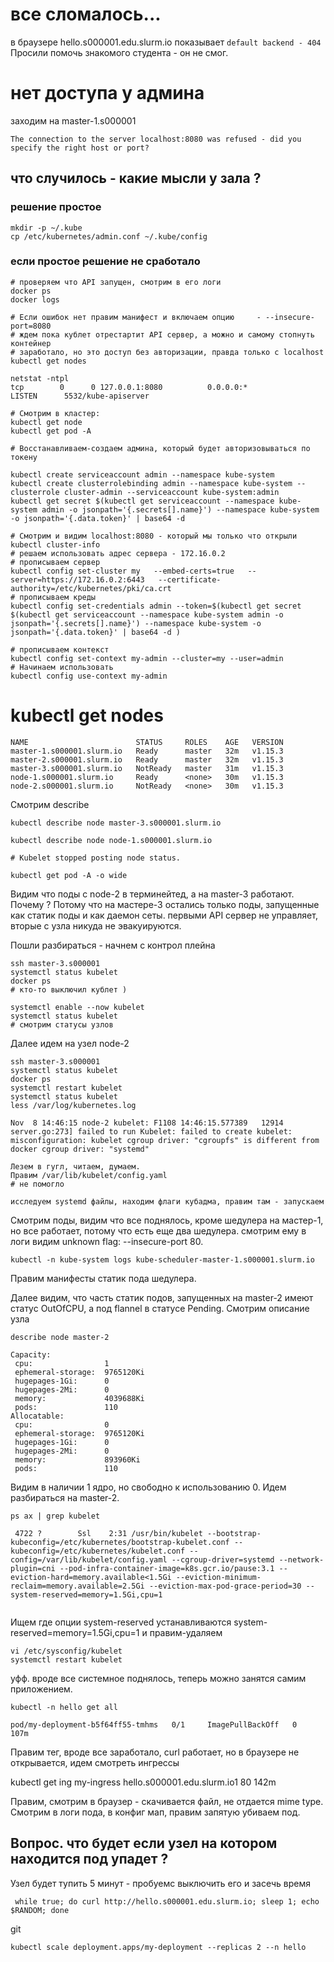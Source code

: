 # все сломалось...

в браузере hello.s000001.edu.slurm.io показывает `default backend - 404`
Просили помочь знакомого студента - он не смог.

# нет доступа у админа
заходим на master-1.s000001

```kubectl get nodes
The connection to the server localhost:8080 was refused - did you specify the right host or port?
```
## что случилось - какие мысли у зала ?

### решение простое
```
mkdir -p ~/.kube
cp /etc/kubernetes/admin.conf ~/.kube/config
```

### если простое решение не сработало

```
# проверяем что API запущен, смотрим в его логи
docker ps
docker logs

# Если ошибок нет правим манифест и включаем опцию     - --insecure-port=8080
# ждем пока кублет отрестартит API сервер, а можно и самому стопнуть контейнер
# заработало, но это доступ без авторизации, правда только с localhost
kubectl get nodes 

netstat -ntpl 
tcp        0      0 127.0.0.1:8080          0.0.0.0:*               LISTEN      5532/kube-apiserver

# Смотрим в кластер:
kubectl get node
kubectl get pod -A

# Восстанавливаем-создаем админа, который будет авторизовываться по токену

kubectl create serviceaccount admin --namespace kube-system 
kubectl create clusterrolebinding admin --namespace kube-system --clusterrole cluster-admin --serviceaccount kube-system:admin
kubectl get secret $(kubectl get serviceaccount --namespace kube-system admin -o jsonpath='{.secrets[].name}') --namespace kube-system -o jsonpath='{.data.token}' | base64 -d

# Смотрим и видим localhost:8080 - который мы только что открыли
kubectl cluster-info
# решаем использовать адрес сервера - 172.16.0.2
# прописываем сервер
kubectl config set-cluster my   --embed-certs=true   --server=https://172.16.0.2:6443   --certificate-authority=/etc/kubernetes/pki/ca.crt
# прописываем креды
kubectl config set-credentials admin --token=$(kubectl get secret $(kubectl get serviceaccount --namespace kube-system admin -o jsonpath='{.secrets[].name}') --namespace kube-system -o jsonpath='{.data.token}' | base64 -d )

# прописываем контекст
kubectl config set-context my-admin --cluster=my --user=admin
# Начинаем использовать
kubectl config use-context my-admin
```

# kubectl get nodes 

```
NAME                        STATUS     ROLES    AGE   VERSION
master-1.s000001.slurm.io   Ready      master   32m   v1.15.3
master-2.s000001.slurm.io   Ready      master   32m   v1.15.3
master-3.s000001.slurm.io   NotReady   master   31m   v1.15.3
node-1.s000001.slurm.io     Ready      <none>   30m   v1.15.3
node-2.s000001.slurm.io     NotReady   <none>   30m   v1.15.3
```

Смотрим describe
```
kubectl describe node master-3.s000001.slurm.io

kubectl describe node node-1.s000001.slurm.io

# Kubelet stopped posting node status.

kubectl get pod -A -o wide
```
Видим что поды с node-2 в терминейтед, а на master-3 работают. Почему ? 
Потому что на мастере-3 остались только поды, запущенные как статик поды и как даемон сеты. первыми API сервер не управляет, вторые с узла никуда не эвакуируются.

Пошли разбираться - начнем с контрол плейна
```
ssh master-3.s000001
systemctl status kubelet 
docker ps
# кто-то выключил кублет )

systemctl enable --now kubelet
systemctl status kubelet 
# смотрим статусы узлов
```

Далее идем на узел node-2
```
ssh master-3.s000001
systemctl status kubelet 
docker ps
systemctl restart kubelet 
systemctl status kubelet 
less /var/log/kubernetes.log

Nov  8 14:46:15 node-2 kubelet: F1108 14:46:15.577389   12914 server.go:273] failed to run Kubelet: failed to create kubelet: misconfiguration: kubelet cgroup driver: "cgroupfs" is different from docker cgroup driver: "systemd"

Лезем в гугл, читаем, думаем.
Правим /var/lib/kubelet/config.yaml 
# не помогло

исследуем systemd файлы, находим флаги кубадма, правим там - запускаем
```

Смотрим поды, видим что все поднялось, кроме шедулера на мастер-1, но все работает, потому что есть еще два шедулера.
смотрим ему в логи видим unknown flag: --insecure-port 80.
```
kubectl -n kube-system logs kube-scheduler-master-1.s000001.slurm.io
```

Правим манифесты статик пода шедулера.

Далее видим, что часть статик подов, запущенных на master-2 имеют статус OutOfCPU, а под flannel в статусе Pending.
Смотрим описание узла
```
describe node master-2

Capacity:
 cpu:                1
 ephemeral-storage:  9765120Ki
 hugepages-1Gi:      0
 hugepages-2Mi:      0
 memory:             4039688Ki
 pods:               110
Allocatable:
 cpu:                0
 ephemeral-storage:  9765120Ki
 hugepages-1Gi:      0
 hugepages-2Mi:      0
 memory:             893960Ki
 pods:               110
```

Видим в наличии 1 ядро, но свободно к использованию 0.
Идем разбираться на master-2.

```
ps ax | grep kubelet

 4722 ?        Ssl    2:31 /usr/bin/kubelet --bootstrap-kubeconfig=/etc/kubernetes/bootstrap-kubelet.conf --kubeconfig=/etc/kubernetes/kubelet.conf --config=/var/lib/kubelet/config.yaml --cgroup-driver=systemd --network-plugin=cni --pod-infra-container-image=k8s.gcr.io/pause:3.1 --eviction-hard=memory.available<1.5Gi --eviction-minimum-reclaim=memory.available=2.5Gi --eviction-max-pod-grace-period=30 --system-reserved=memory=1.5Gi,cpu=1
 
```

Ищем где опции system-reserved устанавливаются system-reserved=memory=1.5Gi,cpu=1 и правим-удаляем

```
vi /etc/sysconfig/kubelet
systemctl restart kubelet
```


уфф. вроде все системное поднялось, теперь можно занятся самим приложением.

```
kubectl -n hello get all

pod/my-deployment-b5f64ff55-tmhms   0/1     ImagePullBackOff   0          107m
```

Правим тег, вроде все заработало, curl работает, но в браузере не открывается, идем смотреть ингрессы

kubectl get ing
my-ingress   hello.s000001.edu.slurm.io1             80      142m

Правим, смотрим в браузер - скачивается файл, не отдается mime type.
Смотрим в логи пода, в конфиг мап, правим запятую
убиваем под.

## Вопрос. что будет если узел на котором находится под упадет ?
Узел будет тупить 5 минут - пробуемс выключить его и засечь время
```
 while true; do curl http://hello.s000001.edu.slurm.io; sleep 1; echo $RANDOM; done

```
git
```
kubectl scale deployment.apps/my-deployment --replicas 2 --n hello
```
